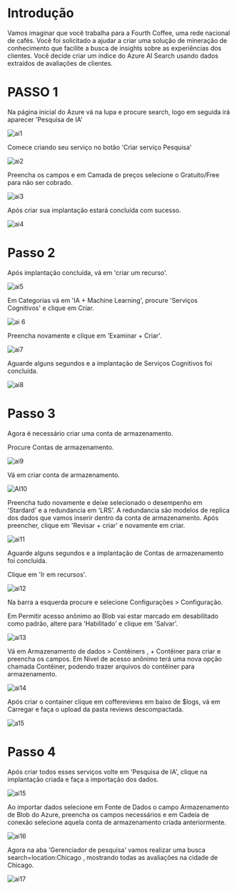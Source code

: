 # Introdução

Vamos imaginar que você trabalha para a Fourth Coffee, uma rede nacional de cafés. Você foi solicitado a ajudar a criar uma solução de mineração de conhecimento que facilite a busca de insights sobre as experiências dos clientes. Você decide criar um índice do Azure AI Search usando dados extraídos de avaliações de clientes.

# PASSO 1

Na página inicial do Azure vá na lupa e procure search, logo em seguida irá aparecer 'Pesquisa de IA'

![ai1](https://github.com/jotapesb/Search-IA/assets/147784947/7c930bb1-4233-43c0-9d29-29ff82672736)

Comece criando seu serviço no botão 'Criar serviço Pesquisa'

![ai2](https://github.com/jotapesb/Search-IA/assets/147784947/6a510da5-bce3-4ff1-95e7-84185c1f0d8c)

Preencha os campos e em Camada de preços selecione o Gratuito/Free para não ser cobrado.

![ai3](https://github.com/jotapesb/Search-IA/assets/147784947/53d9b645-27a0-4a66-983b-543f2b8ca024)

Após criar sua implantação estará concluída com sucesso. 

![ai4](https://github.com/jotapesb/Search-IA/assets/147784947/ef09713a-c93e-4756-9bf0-98cde5b66a57)

# Passo 2

Após implantação concluída, vá em 'criar um recurso'.

![ai5](https://github.com/jotapesb/Search-IA/assets/147784947/802d73ce-8ce8-46d2-8434-66423598671d)

Em Categorias vá em 'IA + Machine Learning', procure 'Serviços Cognitivos' e clique em Criar.

![ai 6](https://github.com/jotapesb/Search-IA/assets/147784947/14ea3982-8781-4a95-852e-71e950c0d65c)

Preencha novamente e clique em 'Examinar + Criar'.

![ai7](https://github.com/jotapesb/Search-IA/assets/147784947/d5e1c4e4-d977-4892-a373-9e12e3a79aa5)

Aguarde alguns segundos e a implantação de Serviços Cognitivos foi concluída.

![ai8](https://github.com/jotapesb/Search-IA/assets/147784947/00fbe5a7-ce2b-42a9-9673-cf5d6c5a0e57)

# Passo 3

Agora é necessário criar uma conta de armazenamento.

Procure Contas de armazenamento.

![ai9](https://github.com/jotapesb/Search-IA/assets/147784947/7d708dfe-c73d-465b-8a64-a3dfc48717c3)

Vá em criar conta de armazenamento.

![AI10](https://github.com/jotapesb/Search-IA/assets/147784947/1a3fce6c-c1d2-4052-9f30-8a96da2afa68)

Preencha tudo novamente e deixe selecionado o desempenho em 'Stardard' e a redundancia em 'LRS'. A redundancia são modelos de replica dos dados que vamos inserir dentro da conta de armazenamento. Após preencher, clique em 'Revisar + criar' e novamente em criar.

![ai11](https://github.com/jotapesb/Search-IA/assets/147784947/3fd822af-b413-4bf1-8430-f4e8b9d033fb)

Aguarde alguns segundos e a implantação de Contas de armazenamento foi concluída.

Clique em 'Ir em recursos'.

![ai12](https://github.com/jotapesb/Search-IA/assets/147784947/835a469c-e0bc-4d35-981a-011cd18ac5c0)

Na barra a esquerda procure e selecione Configurações > Configuração.

Em Permitir acesso anônimo ao Blob vai estar marcado em desabilitado como padrão, altere para 'Habilitado' e clique em 'Salvar'.

![ai13](https://github.com/jotapesb/Search-IA/assets/147784947/6155fba6-c733-41f3-8f3c-dc9f9e6cfbbc)

Vá em Armazenamento de dados > Contêiners , + Contêiner para criar e preencha os campos. Em Nível de acesso anônimo terá uma nova opção chamada Contêiner, podendo trazer arquivos do contêiner para armazenamento.

![ai14](https://github.com/jotapesb/Search-IA/assets/147784947/f635c4b9-bceb-4105-8f8a-75473c951a7c)

Após criar o container clique em coffereviews em baixo de $logs, vá em Carregar e faça o upload da pasta reviews descompactada.

![a15](https://github.com/jotapesb/Search-IA/assets/147784947/33f08e39-a0d7-410e-94c0-e59a16be9716)

# Passo 4

Após criar todos esses serviços volte em 'Pesquisa de IA', clique na implantação criada e faça a importação dos dados. 

![ai15](https://github.com/jotapesb/Search-IA/assets/147784947/056b1d74-486d-4008-ba1b-2ed3bbcd73b7)

Ao importar dados selecione em Fonte de Dados o campo Armazenamento de Blob do Azure, preencha os campos necessários e em Cadeia de conexão selecione aquela conta de armazenamento criada anteriormente.

![ai16](https://github.com/jotapesb/Search-IA/assets/147784947/4ded05a3-c20e-4c69-93ea-087f972f43f6)

Agora na aba 'Gerenciador de pesquisa' vamos realizar uma busca search=location:Chicago , mostrando todas as avaliações na cidade de Chicago.

![ai17](https://github.com/jotapesb/Search-IA/assets/147784947/b2f1bfa4-2a20-497a-a60c-689abd59ef75)


